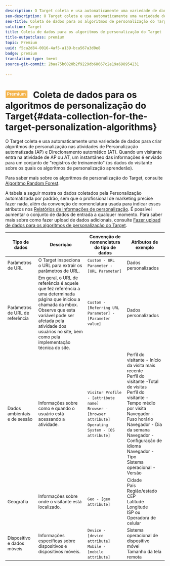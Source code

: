 ```yaml
---
description: O Target coleta e usa automaticamente uma variedade de dados para criar algoritmos de personalização nas atividades de Personalização automatizada (AP) e Direcionamento automático (AT). Quando um visitante entra na atividade de AP ou AT, um instantâneo das informações é enviado para um conjunto de "registros de treinamento" (os dados do visitante sobre os quais os algoritmos de personalização aprenderão).
seo-description: O Target coleta e usa automaticamente uma variedade de dados para criar algoritmos de personalização nas atividades de Personalização automatizada (AP) e Direcionamento automático (AT). Quando um visitante entra na atividade de AP ou AT, um instantâneo das informações é enviado para um conjunto de "registros de treinamento" (os dados do visitante sobre os quais os algoritmos de personalização aprenderão).
seo-title: Coleta de dados para os algoritmos de personalização do Target
solution: Target
title: Coleta de dados para os algoritmos de personalização do Target
title-outputclass: premium
topic: Premium
uuid: f5ca2d84-0016-4af5-a139-bca567a3d0e8
badge: premium
translation-type: tm+mt
source-git-commit: 2baa75b6020b2f9229db68667c2e19a698954231

---
```



# ![PREMIUM](/help/assets/premium.png) Coleta de dados para os algoritmos de personalização do Target{#data-collection-for-the-target-personalization-algorithms}

O Target coleta e usa automaticamente uma variedade de dados para criar algoritmos de personalização nas atividades de Personalização automatizada (AP) e Direcionamento automático (AT). Quando um visitante entra na atividade de AP ou AT, um instantâneo das informações é enviado para um conjunto de &quot;registros de treinamento&quot; (os dados do visitante sobre os quais os algoritmos de personalização aprenderão).

Para saber mais sobre os algoritmos de personalização do Target, consulte [Algoritmo Random Forest](../../c-activities/t-automated-personalization/algo-random-forest.md#concept_48F3CDAA16A848D2A84CDCD19DAAE3AA).

A tabela a seguir mostra os dados coletados pela Personalização automatizada por padrão, sem que o profissional de marketing precise fazer nada, além da convenção de nomenclatura usada para indicar esses atributos nos [Relatórios de informações de personalização](../../c-reports/c-personalization-insights-reports/personalization-insights-reports.md#concept_A897070E1EDC403EB84CFB7A6ECAD767). É possível aumentar o conjunto de dados de entrada a qualquer momento. Para saber mais sobre como fazer upload de dados adicionais, consulte [Fazer upload de dados para os algoritmos de personalização do Target](../../c-activities/t-automated-personalization/uploading-data-for-the-target-personalization-algorithms.md#concept_85EA505B37E54514A1C8AB91553FEED6).

| Tipo de dados | Descrição | Convenção de nomenclatura do tipo de dados | Atributos de exemplo |
|--- |--- |--- |--- |
| Parâmetros de URL | O Target inspeciona o URL para extrair os parâmetros de URL. | `Custom - URL Parameter - [URL Parameter]` | Dados personalizados |
| Parâmetros de URL de referência | Em geral, o URL de referência é aquele que fez referência a uma determinada página que iniciou a chamada da mbox.<br>Observe que esta variável pode ser afetada pela atividade dos usuários no site, bem como pela implementação técnica do site. | `Custom - [Referring URL Parameter] - [Parameter value]` | Dados personalizados |
| Dados ambientais e de sessão | Informações sobre como e quando o usuário está acessando a atividade. | `Visitor Profile - [attribute name]`<br>`Browser - [browser attribute]`<br>`Operating System - [OS attribute]` | Perfil do visitante - Início da visita mais recente<br>Perfil do visitante -Total de visitas<br>Perfil do visitante - Tempo médio por visita<br>Navegador - Fuso horário<br>Navegador - Dia da semana<br>Navegador - Configuração de idioma<br>Navegador - Tipo<br>Sistema operacional - Versão |
| Geografia | Informações sobre onde o visitante está localizado. | `Geo - [geo attribute]` | Cidade<br>País<br>Região/estado<br>CEP<br>Latitude<br>Longitude<br>ISP ou Operadora de celular |
| Dispositivo e dados móveis | Informações específicas sobre dispositivos e dispositivos móveis. | `Device - [device attribute]`<br>`Mobile - [mobile attribute]` | Sistema operacional de dispositivo móvel<br>Tamanho da tela remota |

